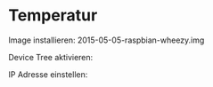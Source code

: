 # Temperatur

Image installieren:
2015-05-05-raspbian-wheezy.img

Device Tree aktivieren:


IP Adresse einstellen:


